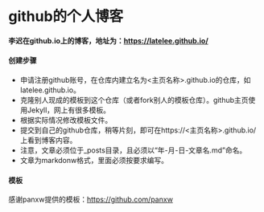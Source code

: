 github的个人博客
================
#### 李迟在github.io上的博客，地址为：https://latelee.github.io/  

#### 创建步骤
* 申请注册github账号，在仓库内建立名为<主页名称>.github.io的仓库，如latelee.github.io。
* 克隆别人现成的模板到这个仓库（或者fork别人的模板仓库）。github主页使用Jekyll，网上有很多模板。
* 根据实际情况修改模板文件。
* 提交到自己的github仓库，稍等片刻，即可在https://<主页名称>.github.io/上看到博客内容。  
* 注意，文章必须位于_posts目录，且必须以“年-月-日-文章名.md”命名。  
* 文章为markdonw格式，里面必须按要求编写。

#### 模板
感谢panxw提供的模板：https://github.com/panxw  
